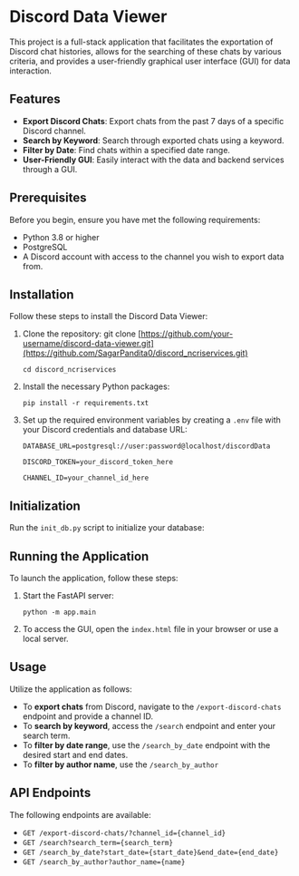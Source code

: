 # Discord Data Viewer

This project is a full-stack application that facilitates the exportation of Discord chat histories, allows for the searching of these chats by various criteria, and provides a user-friendly graphical user interface (GUI) for data interaction.

## Features

- **Export Discord Chats**: Export chats from the past 7 days of a specific Discord channel.
- **Search by Keyword**: Search through exported chats using a keyword.
- **Filter by Date**: Find chats within a specified date range.
- **User-Friendly GUI**: Easily interact with the data and backend services through a GUI.

## Prerequisites

Before you begin, ensure you have met the following requirements:
- Python 3.8 or higher
- PostgreSQL
- A Discord account with access to the channel you wish to export data from.

## Installation

Follow these steps to install the Discord Data Viewer:

1. Clone the repository:
git clone [https://github.com/your-username/discord-data-viewer.git](https://github.com/SagarPandita0/discord_ncriservices.git)

    `cd discord_ncriservices`


3. Install the necessary Python packages: 

    `pip install -r requirements.txt`

3. Set up the required environment variables by creating a `.env` file with your Discord credentials and database URL:

    `DATABASE_URL=postgresql://user:password@localhost/discordData`

    `DISCORD_TOKEN=your_discord_token_here`

    `CHANNEL_ID=your_channel_id_here`



## Initialization

Run the `init_db.py` script to initialize your database:


## Running the Application

To launch the application, follow these steps:

1. Start the FastAPI server:

    `python -m app.main`


2. To access the GUI, open the `index.html` file in your browser or use a local server.


## Usage

Utilize the application as follows:

- To **export chats** from Discord, navigate to the `/export-discord-chats` endpoint and provide a channel ID.
- To **search by keyword**, access the `/search` endpoint and enter your search term.
- To **filter by date range**, use the `/search_by_date` endpoint with the desired start and end dates.
- To **filter by author name**, use the `/search_by_author`

## API Endpoints

The following endpoints are available:

- `GET /export-discord-chats/?channel_id={channel_id}`
- `GET /search?search_term={search_term}`
- `GET /search_by_date?start_date={start_date}&end_date={end_date}`
- `GET /search_by_author?author_name={name}`

